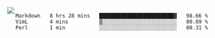 

<a href="https://github.com/anuraghazra/github-readme-stats">
  <img align="left" src="https://github-readme-stats.vercel.app/api?username=kfly8&count_private=true&show_icons=true&theme=calm" />
</a>


<!--START_SECTION:waka-->
```text
Markdown   8 hrs 28 mins   ████████████████████████▓   98.66 % 
VimL       4 mins          ▒░░░░░░░░░░░░░░░░░░░░░░░░   00.89 % 
Perl       1 min           ░░░░░░░░░░░░░░░░░░░░░░░░░   00.31 % 
```
<!--END_SECTION:waka-->
